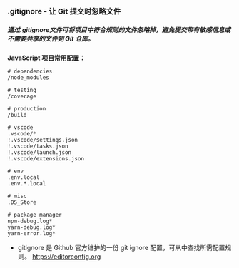 ### .gitignore - 让 Git 提交时忽略文件

##### 通过.gitignore文件可将项目中符合规则的文件忽略掉，避免提交带有敏感信息或不需要共享的文件到 Git 仓库。

**JavaScript 项目常用配置：**
```
# dependencies
/node_modules

# testing
/coverage

# production
/build

# vscode
.vscode/*
!.vscode/settings.json
!.vscode/tasks.json
!.vscode/launch.json
!.vscode/extensions.json

# env
.env.local
.env.*.local

# misc
.DS_Store

# package manager
npm-debug.log*
yarn-debug.log*
yarn-error.log*
```
- gitignore 是 Github 官方维护的一份 git ignore 配置，可从中查找所需配置规则。
  https://editorconfig.org

